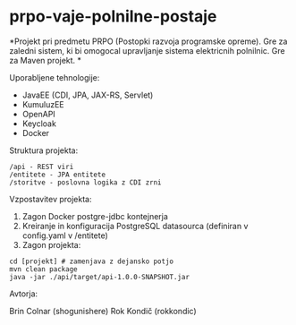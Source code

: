 # prpo-vaje-polnilne-postaje

*Projekt pri predmetu PRPO (Postopki razvoja programske opreme). Gre za zaledni sistem, ki bi omogocal
upravljanje sistema elektricnih polnilnic. Gre za Maven projekt. * 

Uporabljene tehnologije:
- JavaEE (CDI, JPA, JAX-RS, Servlet)
- KumuluzEE
- OpenAPI
- Keycloak
- Docker

Struktura projekta:

```
/api - REST viri
/entitete - JPA entitete
/storitve - poslovna logika z CDI zrni
```

Vzpostavitev projekta:

1. Zagon Docker postgre-jdbc kontejnerja
2. Kreiranje in konfiguracija PostgreSQL datasourca (definiran v config.yaml v /entitete)
3. Zagon projekta:
```
cd [projekt] # zamenjava z dejansko potjo
mvn clean package
java -jar ./api/target/api-1.0.0-SNAPSHOT.jar
```

Avtorja:

Brin Colnar (shogunishere)
Rok Kondič  (rokkondic)
